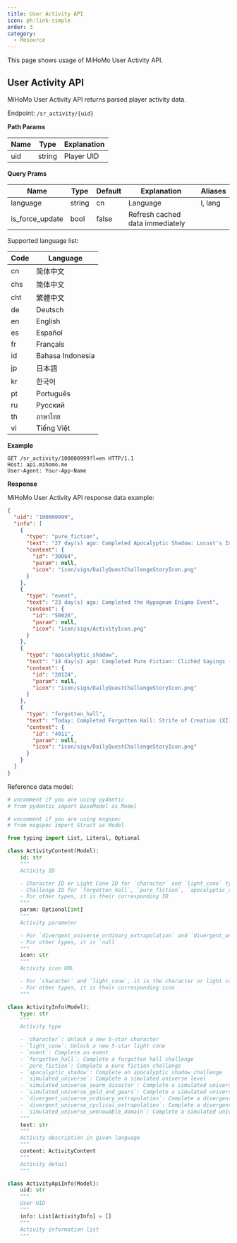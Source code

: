 ```yaml
---
title: User Activity API
icon: ph:link-simple
order: 3
category:
  - Resource
---
```


<!-- markdownlint-disable MD036 -->

This page shows usage of MiHoMo User Activity API.

<!-- more -->

## User Activity API

MiHoMo User Activity API returns parsed player activity data.

Endpoint: `/sr_activity/{uid}`

**Path Params**

| Name | Type   | Explanation |
| ---- | ------ | ----------- |
| uid  | string | Player UID  |

**Query Prams**

| Name            | Type   | Default | Explanation                     | Aliases |
| --------------- | ------ | ------- | ------------------------------- | ------- |
| language        | string | cn      | Language                        | l, lang |
| is_force_update | bool   | false   | Refresh cached data immediately |         |

Supported language list:

| Code | Language         |
| ---- | ---------------- |
| cn   | 简体中文         |
| chs  | 简体中文         |
| cht  | 繁體中文         |
| de   | Deutsch          |
| en   | English          |
| es   | Español          |
| fr   | Français         |
| id   | Bahasa Indonesia |
| jp   | 日本語           |
| kr   | 한국어           |
| pt   | Português        |
| ru   | Русский          |
| th   | ภาษาไทย          |
| vi   | Tiếng Việt       |

**Example**

```http
GET /sr_activity/100000999?l=en HTTP/1.1
Host: api.mihomo.me
User-Agent: Your-App-Name
```

**Response**

MiHoMo User Activity API response data example:

```json
{
  "uid": "100000999",
  "info": [
    {
      "type": "pure_fiction",
      "text": "27 day(s) ago: Completed Apocalyptic Shadow: Locust's Instigation: Difficulty 4",
      "content": {
        "id": "30064",
        "param": null,
        "icon": "icon/sign/DailyQuestChallengeStoryIcon.png"
      }
    },
    {
      "type": "event",
      "text": "23 day(s) ago: Completed the Hypogeum Enigma Event",
      "content": {
        "id": "50026",
        "param": null,
        "icon": "icon/sign/ActivityIcon.png"
      }
    },
    {
      "type": "apocalyptic_shadow",
      "text": "14 day(s) ago: Completed Pure Fiction: Clichéd Sayings (IV)",
      "content": {
        "id": "20124",
        "param": null,
        "icon": "icon/sign/DailyQuestChallengeStoryIcon.png"
      }
    },
    {
      "type": "forgotten_hall",
      "text": "Today: Completed Forgotten Hall: Strife of Creation (XI)",
      "content": {
        "id": "4011",
        "param": null,
        "icon": "icon/sign/DailyQuestChallengeStoryIcon.png"
      }
    }
  ]
}
```

Reference data model:

```python
# uncomment if you are using pydantic
# from pydantic import BaseModel as Model

# uncomment if you are using msgspec
# from msgspec import Struct as Model

from typing import List, Literal, Optional

class ActivityContent(Model):
    id: str
    """
    Activity ID

    - Character ID or Light Cone ID for `character` and `light_cone` type
    - Challenge ID for `forgotten_hall`, `pure_fiction`, `apocalyptic_shadow`
    - For other types, it is their corresponding ID
    """
    param: Optional[int]
    """
    Activity parameter

    - For `divergent_universe_ordinary_extrapolation` and `divergent_universe_cyclical_extrapolation`, it is the difficulty
    - For other types, it is `null`
    """
    icon: str
    """
    Activity icon URL

    - For `character` and `light_cone`, it is the character or light cone icon
    - For other types, it is their corresponding icon
    """

class ActivityInfo(Model):
    type: str
    """
    Activity type

    - `character`: Unlock a new 5-star character
    - `light_cone`: Unlock a new 5-star light cone
    - `event`: Complete an event
    - `forgotten_hall`: Complete a forgotten hall challenge
    - `pure_fiction`: Complete a pure fiction challenge
    - `apocalyptic_shadow`: Complete an apocalyptic shadow challenge
    - `simulated_universe`: Complete a simulated universe level
    - `simulated_universe_swarm_disaster`: Complete a simulated universe: swarm disaster level
    - `simulated_universe_gold_and_gears`: Complete a simulated universe: gold and gears level
    - `divergent_universe_ordinary_extrapolation`: Complete a divergent universe: ordinary extrapolation level, `content.param` as difficulty
    - `divergent_universe_cyclical_extrapolation`: Complete a divergent universe: cyclical extrapolation level, `content.param` as difficulty
    - `simulated_universe_unknowable_domain`: Complete a simulated universe: unknowable domain level
    """
    text: str
    """
    Activity description in given language
    """
    content: ActivityContent
    """
    Activity detail
    """

class ActivityApiInfo(Model):
    uid: str
    """
    User UID
    """
    info: List[ActivityInfo] = []
    """
    Activity information list
    """
```
